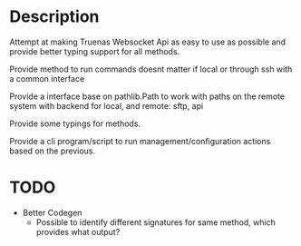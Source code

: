 # Description
Attempt at making Truenas Websocket Api as easy to use as possible and provide better typing support for all methods.

Provide method to run commands doesnt matter if local or through ssh with a common interface

Provide a interface base on pathlib.Path to work with paths on the remote system with backend for local, and remote: sftp, api 

Provide some typings for methods.

Provide a cli program/script to run management/configuration actions based on the previous.
# TODO
* Better Codegen
    * Possible to identify different signatures for same method, which provides what output?
